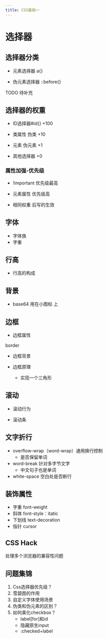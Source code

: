```yaml
---
title: CSS基础一
---
```


# 选择器

## 选择器分类

- 元素选择器 a{}

- 伪元素选择器 ::before{}

TODO 待补充

## 选择器的权重

- ID选择器#id{} +100

- 类属性 伪类 +10

- 元素 伪元素 +1

- 其他选择器 +0

### 属性加强-优先级

- !important 优先级最高

- 元素属性 优先级高

- 相同权重 后写的生效

## 字体

- 字体族
- 字重

## 行高

- 行高的构成

## 背景

- base64 用在小图标 上

## 边框

- 边框属性

border

- 边框背景

- 边框原理
    - 实现一个三角形

## 滚动

- 滚动行为

- 滚动条

## 文字折行

- overflow-wrap（word-wrap）通用换行控制
    - 是否保留单词
- word-break 针对多字节文字
    - 中文句子也是单词
- white-space 空白处是否断行

## 装饰属性

- 字重 font-weight
- 斜体 font-style：itatic
- 下划线 text-decoration
- 指针 cursor

## CSS Hack

处理多个浏览器的兼容性问题


## 问题集锦

1. Css选择器优先级？
2. 雪碧图的作用
3. 自定义字体使用场景
4. 伪类和伪元素的区别？
5. 如何美化checkbox？
    - label[for]和id
    - 隐藏原生input
    - :checked+label

